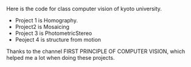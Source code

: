 Here is the code for class computer vision of kyoto university.

- Project 1 is Homography.
- Project2 is Mosaicing
- Project 3 is PhotometricStereo
- Peoject 4 is structure from motion

Thanks to the channel FIRST PRINCIPLE OF COMPUTER VISION, which helped me a lot when doing these projects.
